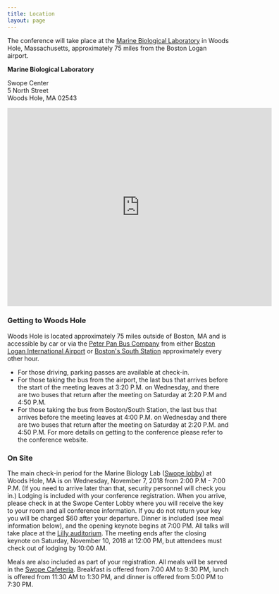 ```yaml
---
title: Location
layout: page
---
```

The conference will take place at the [Marine Biological Laboratory](http://www.mbl.edu/conferences/) in Woods Hole, Massachusetts, approximately 75 miles from the Boston Logan airport.

**Marine Biological Laboratory**

Swope Center  
5 North Street  
Woods Hole, MA 02543


<iframe src="https://www.google.com/maps/embed?pb=!1m18!1m12!1m3!1d2986.984096133691!2d-70.67460079832561!3d41.52628514523306!2m3!1f0!2f0!3f0!3m2!1i1024!2i768!4f13.1!3m3!1m2!1s0x0%3A0xf6558c472d4aa281!2sSwope+Center!5e0!3m2!1sen!2sus!4v1505402621615" width="600" height="450" frameborder="0" style="border:0" allowfullscreen></iframe>


### Getting to Woods Hole

Woods Hole is located approximately 75 miles outside of Boston, MA and is accessible by car or via the [Peter Pan Bus Company](http://peterpanbus.com) from either [Boston Logan International Airport](https://www.massport.com/logan-airport/) or [Boston's South Station](http://www.south-station.net) approximately every other hour.

- For those driving, parking passes are available at check-in.
- For those taking the bus from the airport, the last bus that arrives before the start of the meeting leaves at 3:20 P.M. on Wednesday, and there are two buses that return after the meeting on Saturday at 2:20 P.M and 4:50 P.M. 
- For those taking the bus from Boston/South Station, the last bus that arrives before the meeting leaves at 4:00 P.M. on Wednesday and there are two buses that return after the meeting on Saturday at 2:20 P.M. and 4:50 P.M.
For more details on getting to the conference please refer to the conference website. 


### On Site

The main check-in period for the Marine Biology Lab ([Swope lobby](https://www.google.com/maps/place/Swope+Center/@41.5264212,-70.6729768,17z/data=!4m2!3m1!1s0x89e4d88702f1e6cf:0xf6558c472d4aa281)) at Woods Hole, MA is on Wednesday, November 7, 2018 from 2:00 P.M - 7:00 P.M. (If you need to arrive later than that, security personnel will check you in.) Lodging is included with your conference registration. When you arrive, please check in at the Swope Center Lobby where you will receive the key to your room and all conference information. If you do not return your key you will be charged $60 after your departure. Dinner is included (see meal information below), and the opening keynote begins at 7:00 PM. All talks will take place at the [Lilly auditorium](https://www.google.com/maps/place/Marine+Biological+Laboratory/@41.5256391,-70.6746096,17z/data=!3m1!4b1!4m2!3m1!1s0x89e4d886d3a35f5d:0xbd6dcdc149d1a8c). The meeting ends after the closing keynote on Saturday, November 10, 2018 at 12:00 PM, but attendees must check out of lodging by 10:00 AM.

Meals are also included as part of your registration. All meals will be served in the [Swope Cafeteria](http://www.mbl.edu/swope/). Breakfast is offered from 7:00 AM to 9:30 PM, lunch is offered from 11:30 AM to 1:30 PM, and dinner is offered from 5:00 PM to 7:30 PM.

 
